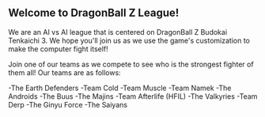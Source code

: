 ## Welcome to DragonBall Z League!

We are an AI vs AI league that is centered on DragonBall Z Budokai Tenkaichi 3. We hope you'll join us as we use the game's customization to make the computer fight itself! 

Join one of our teams as we compete to see who is the strongest fighter of them all! Our teams are as follows:

-The Earth Defenders
-Team Cold
-Team Muscle
-Team Namek
-The Androids
-The Buus
-The Majins
-Team Afterlife (HFIL)
-The Valkyries
-Team Derp
-The Ginyu Force
-The Saiyans
